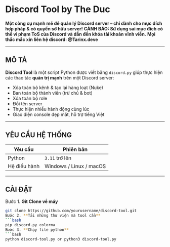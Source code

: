 # Discord Tool by The Duc 

**Một công cụ mạnh mẽ để quản lý Discord server – chỉ dành cho mục đích hợp pháp & có quyền sở hữu server!** 
**CẢNH BÁO: Sử dụng sai mục đích có thể vi phạm ToS của Discord và dẫn đến khóa tài khoản vĩnh viễn.**
**Mọi thắc mắc xin liên hệ discord: @Tarinx.deve**

---

## MÔ TẢ

**Discord Tool** là một script Python được viết bằng `discord.py` giúp thực hiện các thao tác **quản trị mạnh** trên một Discord server:


- Xóa toàn bộ kênh & tạo lại hàng loạt (Nuke)
- Ban toàn bộ thành viên (trừ chủ & bot)
- Xóa toàn bộ role
- Đổi tên server
- Thực hiện nhiều hành động cùng lúc
- Giao diện console đẹp mắt, hỗ trợ tiếng Việt


---

## YÊU CẦU HỆ THỐNG

| Yêu cầu | Phiên bản |
|--------|----------|
| Python | `3.11` trở lên |
| Hệ điều hành | Windows / Linux / macOS |


---

## CÀI ĐẶT

Bước 1. **Git Clone về máy**
   ```bash
   git clone https://github.com/yourusername/discord-tool.git
Bước 2. **Tải những thư viện mà tool cần**
   ```bash
   pip discord.py colorma
Bước 3. **Chạy file python**
```bash
   python discord-tool.py or python3 discord-tool.py
